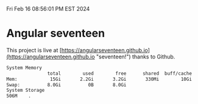 Fri Feb 16 08:56:01 PM EST 2024

# Angular seventeen


This project is live at [https://angularseventeen.github.io](https://angularseventeen.github.io "seventeen!") thanks to Github.

```bash
System Memory
               total        used        free      shared  buff/cache   available
Mem:            15Gi       2.2Gi       3.2Gi       330Mi        10Gi        13Gi
Swap:          8.0Gi          0B       8.0Gi
System Storage
506M	.
```
```bash
